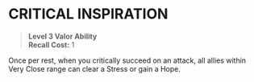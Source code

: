 ﻿---
tags:
  - Ability
  - CharacterOption
name: 'CRITICAL INSPIRATION'
level: 3
domain: 'Valor'
type: 'Ability'
recall: '1'
description: 'Once per rest, when you critically succeed on an attack, all allies within Very Close range can clear a Stress or gain a Hope.'
---
# CRITICAL INSPIRATION

> **Level 3 Valor Ability**  
> **Recall Cost:** 1

Once per rest, when you critically succeed on an attack, all allies within Very Close range can clear a Stress or gain a Hope.

